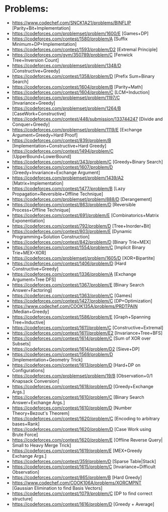 # Problems: 

* https://www.codechef.com/SNCK1A21/problems/BINFLIP [Parity+Bit+Implementation] 
* https://codeforces.com/problemset/problem/1600/E [Games+DP]
* https://codeforces.com/contest/1580/problem/A [Suffix Minimum+DP+Implementation]
* https://codeforces.com/contest/1593/problem/D2 [Extremal Principle]
* https://codeforces.com/gym/350789/problem/C [Fenwick Tree+Inversion Count]
* https://codeforces.com/problemset/problem/1348/D [Constructive+Greedy]
* https://codeforces.com/contest/1358/problem/D [Prefix Sum+Binary Search]
* https://codeforces.com/contest/1604/problem/B [Parity+Math]
* https://codeforces.com/contest/1604/problem/C [LCM+Induction] 
* https://codeforces.com/problemset/problem/1197/C [Invariance+Greedy]
* https://codeforces.com/problemset/problem/1264/B [CaseWork+Constructive]
* https://codeforces.com/contest/448/submission/133744247 [Divide and Conquer+Greedy]
* https://codeforces.com/problemset/problem/1119/E [Exchange Argument+Greedy+Hard Proof] 
* https://codeforces.com/contest/839/problem/B [Implementation+Constructive+Hard Greedy]
* https://codeforces.com/contest/1494/problem/C [UpperBound+LowerBound] 
* https://codeforces.com/contest/343/problem/C [Greedy+Binary Search]
* https://codeforces.com/contest/1607/problem/D [Greedy+Invariance+Exchange Argument]
* https://codeforces.com/problemset/problem/1439/A2 [Matrix+Implementation] 
* https://codeforces.com/contest/1477/problem/B [Lazy Propagation+Reversible+Offline Technique]
* https://codeforces.com/problemset/problem/888/D [Derangement] 
* https://codeforces.com/contest/863/problem/D [Reversible Process+Offline Technique]
* https://codeforces.com/contest/691/problem/E [Combinatorics+Matrix Exponentiation]
* https://codeforces.com/contest/792/problem/D [Tree+Inorder+Bit]
* https://codeforces.com/contest/803/problem/E [Dynamic Programming+Solution Construction]
* https://codeforces.com/contest/842/problem/D [Binary Trie+MEX]
* https://codeforces.com/contest/1554/problem/C [Implicit Binary Trie+MEX+XOR]
* https://codeforces.com/problemset/problem/1605/D [XOR+Bipartite]
* https://codeforces.com/contest/1406/problem/D [Hard Constructive+Greedy]
* https://codeforces.com/contest/1336/problem/A [Exchange Argument+Tree DFS]
* https://codeforces.com/contest/1367/problem/E [Binary Search Answer+Factoring]
* https://codeforces.com/contest/1363/problem/C [Games]
* https://codeforces.com/contest/1427/problem/C [DP+Optimization]
* https://www.codechef.com/COOK135A/problems/PRDTPAIN [Median+Greedy]
* https://codeforces.com/contest/1586/problem/E [Graph+Spanning Tree+Inductive]
* https://codeforces.com/contest/1611/problem/C [Constructive+Extremal]
* https://codeforces.com/contest/1611/problem/E2 [Invariance+Tree+BFS]
* https://codeforces.com/contest/1614/problem/C [Sum of XOR over Subsets]
* https://codeforces.com/contest/1614/problem/D2 [Sieve+DP]
* https://codeforces.com/contest/1569/problem/D [Implementation+Geometry Trick]
* https://codeforces.com/contest/1613/problem/D [Hard+DP on Configurations]
* https://codeforces.com/problemset/problem/19/B [Observation+0/1 Knapsack Conversion]
* https://codeforces.com/contest/1618/problem/D [Greedy+Exchange Args.]
* https://codeforces.com/contest/1610/problem/C [Binary Search Answer+Exchange Args.]
* https://codeforces.com/contest/1610/problem/D [Number Theory+Bezout's Theorem]
* https://codeforces.com/contest/1620/problem/C [Encoding to arbitrary bases+Rank]
* https://codeforces.com/contest/1620/problem/D [Case Work using Brute Force]
* https://codeforces.com/contest/1620/problem/E [Offline Reverse Query| Small to Heavy Merge Trick]
* https://codeforces.com/contest/1619/problem/E [MEX+Greedy Exchange Args.]
* https://codeforces.com/contest/359/problem/D [Sparse Table|Stack]
* https://codeforces.com/contest/1615/problem/C [Invariance+Difficult Observation]
* https://codeforces.com/contest/865/problem/B [Hard Greedy]
* https://www.codechef.com/COOK106A/problems/XORCMPNT [Gaussian Elimination to find Basis Vectors]
* https://codeforces.com/contest/1079/problem/C [DP to find correct structure]
* https://codeforces.com/contest/1616/problem/D [Greedy + Average]
